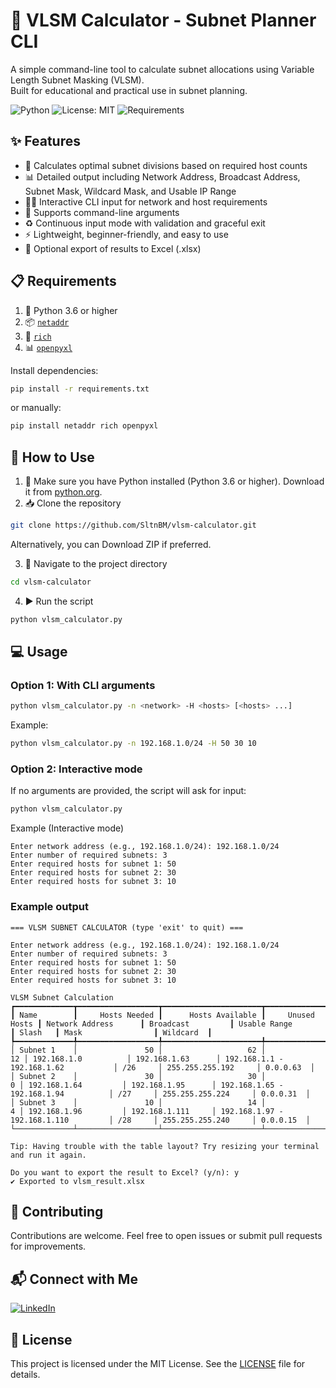 # 📐 VLSM Calculator - Subnet Planner CLI
A simple command-line tool to calculate subnet allocations using Variable Length Subnet Masking (VLSM).  
Built for educational and practical use in subnet planning.

![Python](https://img.shields.io/badge/Python-3.6%2B-blue.svg)
![License: MIT](https://img.shields.io/badge/License-MIT-yellow.svg)
![Requirements](https://img.shields.io/badge/requirements.txt-up%20to%20date-brightgreen)

## ✨ Features
- 📏 Calculates optimal subnet divisions based on required host counts
- 📊 Detailed output including Network Address, Broadcast Address, Subnet Mask, Wildcard Mask, and Usable IP Range
- 🧑‍💻 Interactive CLI input for network and host requirements
- 📌 Supports command-line arguments
- ♻️ Continuous input mode with validation and graceful exit
- ⚡ Lightweight, beginner-friendly, and easy to use
- 📂 Optional export of results to Excel (.xlsx)

## 📋 Requirements
1. 🐍 Python 3.6 or higher
2. 📦 [`netaddr`](https://pypi.org/project/netaddr/)
3. 🎨 [`rich`](https://pypi.org/project/rich/)
4. 📊 [`openpyxl`](https://pypi.org/project/openpyxl/)

Install dependencies:

```bash
pip install -r requirements.txt
```

or manually:

```bash
pip install netaddr rich openpyxl
```

## 🚀 How to Use
1. 🐍 Make sure you have Python installed (Python 3.6 or higher). Download it from [python.org](https://www.python.org/downloads/).
2. 📥 Clone the repository
```bash
git clone https://github.com/SltnBM/vlsm-calculator.git
```
Alternatively, you can Download ZIP if preferred.

3. 📂 Navigate to the project directory
```bash
cd vlsm-calculator
```
4. ▶️ Run the script
```bash
python vlsm_calculator.py
```

## 💻 Usage
### Option 1: With CLI arguments
```bash
python vlsm_calculator.py -n <network> -H <hosts> [<hosts> ...]
```
Example:
```bash
python vlsm_calculator.py -n 192.168.1.0/24 -H 50 30 10
```

### Option 2: Interactive mode
If no arguments are provided, the script will ask for input:
```bash
python vlsm_calculator.py
```
Example (Interactive mode)
```plaintext
Enter network address (e.g., 192.168.1.0/24): 192.168.1.0/24
Enter number of required subnets: 3
Enter required hosts for subnet 1: 50
Enter required hosts for subnet 2: 30
Enter required hosts for subnet 3: 10
```

### Example output
```plaintext
=== VLSM SUBNET CALCULATOR (type 'exit' to quit) ===

Enter network address (e.g., 192.168.1.0/24): 192.168.1.0/24
Enter number of required subnets: 3
Enter required hosts for subnet 1: 50
Enter required hosts for subnet 2: 30
Enter required hosts for subnet 3: 10
                                                                                         VLSM Subnet Calculation                                                                                          
┏━━━━━━━━━━━━━┳━━━━━━━━━━━━━━━━━━┳━━━━━━━━━━━━━━━━━━━━━━┳━━━━━━━━━━━━━━━━━━┳━━━━━━━━━━━━━━━━━━━━━━┳━━━━━━━━━━━━━━━━━━━┳━━━━━━━━━━━━━━━━━━━━━━━━━━━━━━━━━━━━━━┳━━━━━━━━━┳━━━━━━━━━━━━━━━━━━━━━┳━━━━━━━━━━━┓
┃ Name        ┃     Hosts Needed ┃      Hosts Available ┃     Unused Hosts ┃ Network Address      ┃ Broadcast         ┃ Usable Range                         ┃ Slash   ┃ Mask                ┃ Wildcard  ┃
┡━━━━━━━━━━━━━╇━━━━━━━━━━━━━━━━━━╇━━━━━━━━━━━━━━━━━━━━━━╇━━━━━━━━━━━━━━━━━━╇━━━━━━━━━━━━━━━━━━━━━━╇━━━━━━━━━━━━━━━━━━━╇━━━━━━━━━━━━━━━━━━━━━━━━━━━━━━━━━━━━━━╇━━━━━━━━━╇━━━━━━━━━━━━━━━━━━━━━╇━━━━━━━━━━━┩
│ Subnet 1    │               50 │                   62 │               12 │ 192.168.1.0          │ 192.168.1.63      │ 192.168.1.1 - 192.168.1.62           │ /26     │ 255.255.255.192     │ 0.0.0.63  │
│ Subnet 2    │               30 │                   30 │                0 │ 192.168.1.64         │ 192.168.1.95      │ 192.168.1.65 - 192.168.1.94          │ /27     │ 255.255.255.224     │ 0.0.0.31  │
│ Subnet 3    │               10 │                   14 │                4 │ 192.168.1.96         │ 192.168.1.111     │ 192.168.1.97 - 192.168.1.110         │ /28     │ 255.255.255.240     │ 0.0.0.15  │
└─────────────┴──────────────────┴──────────────────────┴──────────────────┴──────────────────────┴───────────────────┴──────────────────────────────────────┴─────────┴─────────────────────┴───────────┘

Tip: Having trouble with the table layout? Try resizing your terminal and run it again.

Do you want to export the result to Excel? (y/n): y
✔ Exported to vlsm_result.xlsx
```

## 🤝 Contributing
Contributions are welcome. Feel free to open issues or submit pull requests for improvements.

## 📬 Connect with Me
[![LinkedIn](https://img.shields.io/badge/LinkedIn-Sultan%20Badra-blue?logo=linkedin&logoColor=white&style=flat-square)](https://www.linkedin.com/in/sultan-badra)

## 📜 License
This project is licensed under the MIT License. See the [LICENSE](./LICENSE) file for details.
